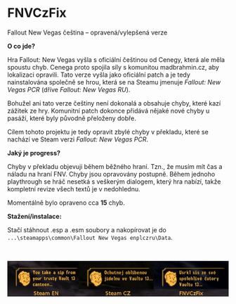 # FNVCzFix

Fallout New Vegas čeština – opravená/vylepšená verze

__O co jde?__

Hra Fallout: New Vegas vyšla s oficiální češtinou od Cenegy, která ale měla spoustu chyb. Cenega proto spojila síly s komunitou madbrahmin.cz, aby lokalizaci opravili. Tato verze vyšla jako oficiální patch a je tedy nainstalována společně se hrou, která se na Steamu jmenuje _Fallout: New Vegas PCR_ (dříve _Fallout: New Vegas RU_).

Bohužel ani tato verze češtiny není dokonalá a obsahuje chyby, které kazí zážitek ze hry. Komunitní patch dokonce přidává nějaké nové chyby u pasáží, které byly původně přeloženy dobře.

Cílem tohoto projektu je tedy opravit zbylé chyby v překladu, které se nachází ve Steam verzi _Fallout: New Vegas PCR_.

__Jaký je progress?__

Chyby v překladu objevuji během běžného hraní. Tzn., že musím mít čas a náladu na hraní FNV. Chyby jsou opravovány postupně. Během jednoho playthrough se hráč nesetká s veškerým dialogem, který hra nabízí, takže kompletní revize všech textů je v nedohlednu.

Momentálně bylo opraveno cca __15__ chyb.

__Stažení/instalace:__

Stačí stáhnout .esp a .esm soubory a nakopírovat je do `...\steamapps\common\Fallout New Vegas enplczru\Data`.

<br>

![ukazka](./img.png)

